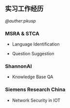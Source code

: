 ## 实习工作经历
*@auther:pkusp*
### MSRA & STCA
- Language Identification

- Question Suggestion

### ShannonAI
- Knowledge Base QA

### Siemens Research China

- Network Security in IOT


